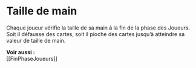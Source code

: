 # Taille de main
Chaque joueur vérifie la taille de sa main à la fin de la phase des Joueurs.  
Soit il défausse des cartes, soit il pioche des cartes jusqu’à atteindre sa valeur de taille de main. 

**Voir aussi :**  
[[FinPhaseJoueurs]]